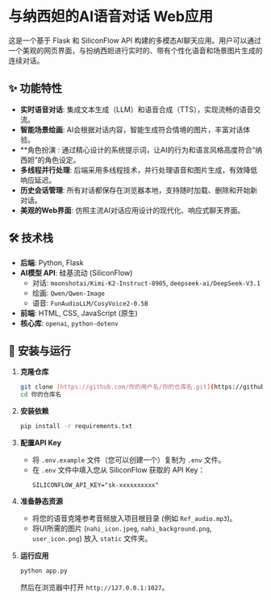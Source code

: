 # 与纳西妲的AI语音对话 Web应用

这是一个基于 Flask 和 SiliconFlow API 构建的多模态AI聊天应用。用户可以通过一个美观的网页界面，与扮纳西妲进行实时的、带有个性化语音和场景图片生成的连续对话。

## ✨ 功能特性

- **实时语音对话**: 集成文本生成（LLM）和语音合成（TTS），实现流畅的语音交流。
- **智能场景绘画**: AI会根据对话内容，智能生成符合情境的图片，丰富对话体验。
- **角色扮演 : 通过精心设计的系统提示词，让AI的行为和语言风格高度符合“纳西妲”的角色设定。
- **多线程并行处理**: 后端采用多线程技术，并行处理语音和图片生成，有效降低响应延迟。
- **历史会话管理**: 所有对话都保存在浏览器本地，支持随时加载、删除和开始新对话。
- **美观的Web界面**: 仿照主流AI对话应用设计的现代化、响应式聊天界面。

## 🛠️ 技术栈

- **后端**: Python, Flask
- **AI模型 API**: 硅基流动 (SiliconFlow)
  - 对话: `moonshotai/Kimi-K2-Instruct-0905`, `deepseek-ai/DeepSeek-V3.1`
  - 绘画: `Qwen/Qwen-Image`
  - 语音: `FunAudioLLM/CosyVoice2-0.5B`
- **前端**: HTML, CSS, JavaScript (原生)
- **核心库**: `openai`, `python-dotenv`

## 🚀 安装与运行

1.  **克隆仓库**
    ```bash
    git clone [https://github.com/你的用户名/你的仓库名.git](https://github.com/你的用户名/你的仓库名.git)
    cd 你的仓库名
    ```

2.  **安装依赖**
    ```bash
    pip install -r requirements.txt
    ```

3.  **配置API Key**
    - 将 `.env.example` 文件（您可以创建一个）复制为 `.env` 文件。
    - 在 `.env` 文件中填入您从 SiliconFlow 获取的 API Key：
      ```
      SILICONFLOW_API_KEY="sk-xxxxxxxxxx"
      ```

4.  **准备静态资源**
    - 将您的语音克隆参考音频放入项目根目录 (例如 `Ref_audio.mp3`)。
    - 将UI所需的图片 (`nahi_icon.jpeg`, `nahi_background.png`, `user_icon.png`) 放入 `static` 文件夹。

5.  **运行应用**
    ```bash
    python app.py
    ```
    然后在浏览器中打开 `http://127.0.0.1:1027`。